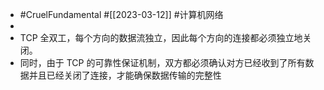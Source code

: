 - #CruelFundamental #[[2023-03-12]] #计算机网络
-
- TCP 全双工，每个方向的数据流独立，因此每个方向的连接都必须独立地关闭。
- 同时，由于 TCP 的可靠性保证机制，双方都必须确认对方已经收到了所有数据并且已经关闭了连接，才能确保数据传输的完整性
